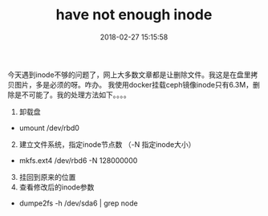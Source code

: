 ﻿---
layout: post
title:  have not enough inode
date:   2018-02-27 15:15:58
categories: Linux
tags: Linux
---


今天遇到inode不够的问题了，网上大多数文章都是让删除文件。我这是在盘里拷贝图片，多是必须的呀。咋办。
我使用docker挂载ceph镜像inode只有6.3M，删除是不可能了。我的处理方法如下。。。。
1. 卸载盘
- umount /dev/rbd0
2. 建立文件系统，指定inode节点数  （-N 指定inode大小）
- mkfs.ext4 /dev/rbd6 -N 128000000
3. 挂回到原来的位置
4. 查看修改后的inode参数  
- dumpe2fs -h /dev/sda6 | grep node  
